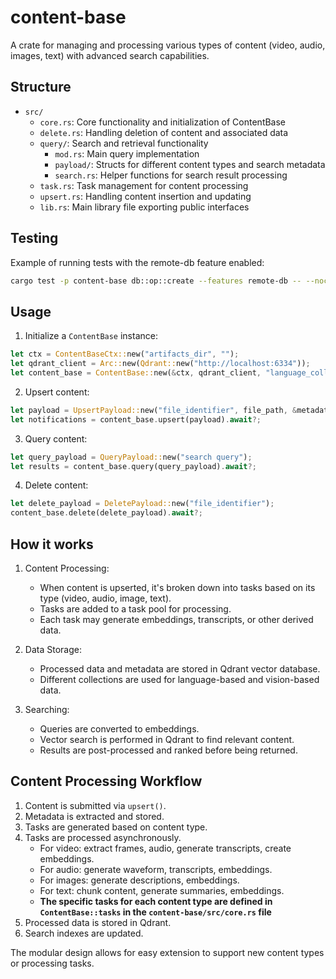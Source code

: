 # content-base

A crate for managing and processing various types of content (video, audio, images, text) with advanced search capabilities.

## Structure

- `src/`
  - `core.rs`: Core functionality and initialization of ContentBase
  - `delete.rs`: Handling deletion of content and associated data
  - `query/`: Search and retrieval functionality
    - `mod.rs`: Main query implementation
    - `payload/`: Structs for different content types and search metadata
    - `search.rs`: Helper functions for search result processing
  - `task.rs`: Task management for content processing
  - `upsert.rs`: Handling content insertion and updating
  - `lib.rs`: Main library file exporting public interfaces

## Testing

Example of running tests with the remote-db feature enabled:

```bash
cargo test -p content-base db::op::create --features remote-db -- --nocapture
```

## Usage

1. Initialize a `ContentBase` instance:

```rust
let ctx = ContentBaseCtx::new("artifacts_dir", "");
let qdrant_client = Arc::new(Qdrant::new("http://localhost:6334"));
let content_base = ContentBase::new(&ctx, qdrant_client, "language_collection", "vision_collection")?;
```

2. Upsert content:

```rust
let payload = UpsertPayload::new("file_identifier", file_path, &metadata);
let notifications = content_base.upsert(payload).await?;
```

3. Query content:

```rust
let query_payload = QueryPayload::new("search query");
let results = content_base.query(query_payload).await?;
```

4. Delete content:

```rust
let delete_payload = DeletePayload::new("file_identifier");
content_base.delete(delete_payload).await?;
```

## How it works

1. Content Processing:

   - When content is upserted, it's broken down into tasks based on its type (video, audio, image, text).
   - Tasks are added to a task pool for processing.
   - Each task may generate embeddings, transcripts, or other derived data.

2. Data Storage:

   - Processed data and metadata are stored in Qdrant vector database.
   - Different collections are used for language-based and vision-based data.

3. Searching:
   - Queries are converted to embeddings.
   - Vector search is performed in Qdrant to find relevant content.
   - Results are post-processed and ranked before being returned.

## Content Processing Workflow

1. Content is submitted via `upsert()`.
2. Metadata is extracted and stored.
3. Tasks are generated based on content type.
4. Tasks are processed asynchronously.
   - For video: extract frames, audio, generate transcripts, create embeddings.
   - For audio: generate waveform, transcripts, embeddings.
   - For images: generate descriptions, embeddings.
   - For text: chunk content, generate summaries, embeddings.
   - **The specific tasks for each content type are defined in `ContentBase::tasks` in the `content-base/src/core.rs` file**
5. Processed data is stored in Qdrant.
6. Search indexes are updated.

The modular design allows for easy extension to support new content types or processing tasks.
